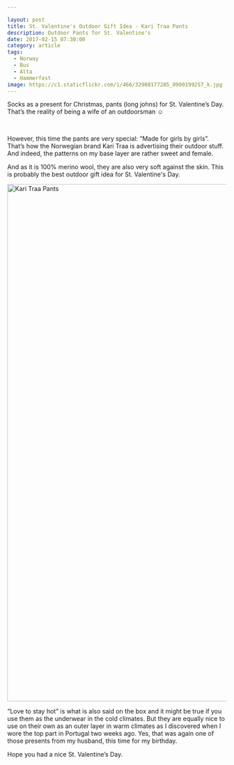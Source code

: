 ```yaml
---

layout: post
title: St. Valentine's Outdoor Gift Idea - Kari Traa Pants
description: Outdoor Pants for St. Valentine's
date: 2017-02-15 07:30:00
category: article
tags:
  - Norway
  - Bus
  - Alta
  - Hammerfest
image: https://c1.staticflickr.com/1/466/32908177285_0900199257_k.jpg
---
```


Socks as a present for Christmas, pants (long johns) for St. Valentine’s Day. That’s the reality of being a wife of an outdoorsman ☺

<amp-img src="https://c1.staticflickr.com/1/466/32908177285_0900199257_k.jpg" layout="responsive" width="2048" height="1536" alt="Kari Traa"></amp-img>
<br>
<!--more-->

However, this time the pants are very special: “Made for girls by girls”. That’s how the Norwegian brand Kari Traa is advertising their outdoor stuff. And indeed, the patterns on my base layer are rather sweet and female.

And as it is 100% merino wool, they are also very soft against the skin. This is probably the best outdoor gift idea for St. Valentine's Day.

<a data-flickr-embed="true"  href="https://www.flickr.com/photos/90204224@N07/32093413153/in/dateposted-public/" title="Kari Traa Marta"><img src="https://c1.staticflickr.com/4/3856/32093413153_79ee4e9442_k.jpg" width="2048" height="1188" alt="Kari Traa Pants"></a><script async src="//embedr.flickr.com/assets/client-code.js" charset="utf-8"></script>

“Love to stay hot” is what is also said on the box and it might be true if you use them as the underwear in the cold climates. But they are equally nice to use on their own as an outer layer in warm climates as I discovered when I wore the top part in Portugal two weeks ago. Yes, that was again one of those presents from my husband, this time for my birthday.

Hope you had a nice St. Valentine’s Day.
